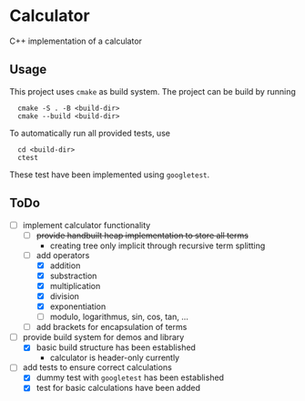 # Calculator

C++ implementation of a calculator

## Usage

This project uses `cmake` as build system. The project can be build by running

```[sh]
  cmake -S . -B <build-dir>
  cmake --build <build-dir> 
```

To automatically run all provided tests, use

```[sh]
  cd <build-dir>
  ctest
```

These test have been implemented using `googletest`.

## ToDo

- [ ] implement calculator functionality
  - [ ] ~~provide handbuilt heap implementation to store all terms~~
    - creating tree only implicit through recursive term splitting
  - [ ] add operators
    - [x] addition
    - [x] substraction
    - [x] multiplication
    - [x] division
    - [x] exponentiation
    - [ ] modulo, logarithmus, sin, cos, tan, ...
  - [ ] add brackets for encapsulation of terms
- [ ] provide build system for demos and library
  - [x] basic build structure has been established
    - calculator is header-only currently
- [ ] add tests to ensure correct calculations
  - [x] dummy test with `googletest` has been established
  - [x] test for basic calculations have been added
